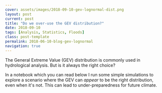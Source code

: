 ```yaml
---
cover: assets/images/2018-09-10-gev-lognormal-dist.png
layout: post
current: post
title: "Do we over-use the GEV distribution?"
date: 2018-09-10
tags: [Analysis, Statistics, Floods]
class: post-template
permalink: 2018-06-10-blog-gev-lognormal
navigation: true
---
```


The General Extreme Value (GEV) distribution is commonly used in hydrological analysis.
But is it always the right choice?

In a notebook which you can read below I run some simple simulations to explore a scenario where the GEV can *appear* to be the right distribution, even when it's not.
This can lead to under-preparedness for future climate.

<!--Style the gist-->
<style type="text/css">
  .gist {width:95% !important;}
  .gist-file
  .gist-data {max-height: 1200px;max-width: 100%;}
</style>
<script src="https://gist.github.com/jdossgollin/c95f1e9f4a52d54746037477cf37249c.js"></script>